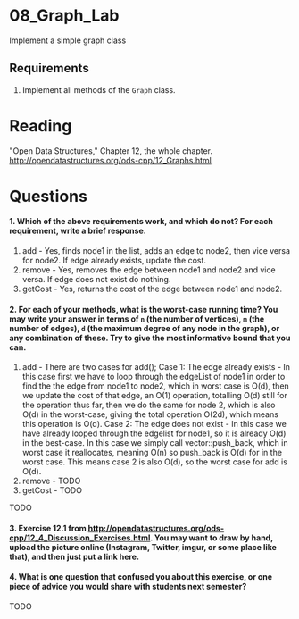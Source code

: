 08_Graph_Lab
============

Implement a simple graph class

Requirements
------------

1. Implement all methods of the `Graph` class.

Reading
=======
"Open Data Structures," Chapter 12, the whole chapter. http://opendatastructures.org/ods-cpp/12_Graphs.html

Questions
=========

#### 1. Which of the above requirements work, and which do not? For each requirement, write a brief response.

1. add - Yes, finds node1 in the list, adds an edge to node2, then vice versa for node2. If edge already exists, update the cost.
2. remove - Yes, removes the edge between node1 and node2 and vice versa. If edge does not exist do nothing.
3. getCost - Yes, returns the cost of the edge between node1 and node2.

#### 2. For each of your methods, what is the worst-case running time? You may write your answer in terms of `n` (the number of vertices), `m` (the number of edges), `d` (the maximum degree of any node in the graph), or any combination of these. Try to give the most informative bound that you can.

1. add - There are two cases for add();
Case 1: The edge already exists - In this case first we have to loop through the edgeList of node1 in order to find the the edge from node1 to node2, which in worst case is O(d), then we update the cost of that edge, an O(1) operation, totalling O(d) still for the operation thus far, then we do the same for node 2, which is also O(d) in the worst-case, giving the total operation O(2d), which means this operation is O(d).
Case 2: The edge does not exist - In this case we have already looped through the edgelist for node1, so it is already O(d) in the best-case. In this case we simply call vector::push_back, which in worst case it reallocates, meaning O(n) so push_back is O(d) for in the worst case. This means case 2 is also O(d), so the worst case for add is O(d).
2. remove - TODO
3. getCost - TODO

TODO

#### 3. Exercise 12.1 from http://opendatastructures.org/ods-cpp/12_4_Discussion_Exercises.html. You may want to draw by hand, upload the picture online (Instagram, Twitter, imgur, or some place like that), and then just put a link here.

#### 4. What is one question that confused you about this exercise, or one piece of advice you would share with students next semester?

TODO